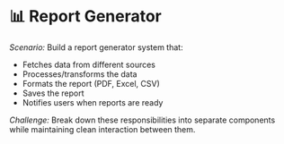 # 📊 Report Generator

*Scenario:* Build a report generator system that:

- Fetches data from different sources
- Processes/transforms the data
- Formats the report (PDF, Excel, CSV)
- Saves the report
- Notifies users when reports are ready


*Challenge:* Break down these responsibilities into separate components while maintaining clean interaction between them.